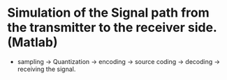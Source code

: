 # Simulation of the Signal path from the transmitter to the receiver side. (Matlab) 
- sampling -> Quantization -> encoding -> source coding -> decoding -> receiving the signal.
